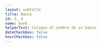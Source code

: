```yaml
---
layout: subtitle
title: Banco
id: 3, 4
name: bank
helperText: Coloque el nombre de su banco
dateCheckbox: false
hourCheckbox: false
---
```


